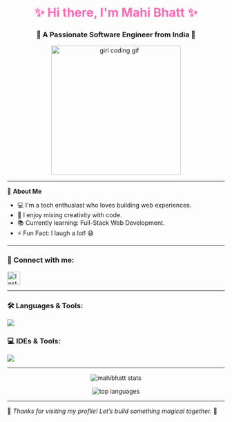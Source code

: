 <h1 align="center" style="color:#ff69b4;">✨ Hi there, I'm Mahi Bhatt ✨</h1>
<h3 align="center">🌸 A Passionate Software Engineer from India 🌸</h3>

<p align="center">
  <img src="https://user-images.githubusercontent.com/55389276/140866485-8fb1c876-9a8f-4d6a-98dc-08c4981eaf70.gif" width="300" alt="girl coding gif"/>
</p>



---

🌟 **About Me**

- 💻 I'm a tech enthusiast who loves building web experiences.
- 🎨 I enjoy mixing creativity with code.
- 📚 Currently learning: Full-Stack Web Development.
- ⚡ Fun Fact: I laugh a *lot*! 😅

---

<h3 align="left">📱 Connect with me:</h3>
<p align="left">
  <a href="https://www.instagram.com/itz__.mahi.__" target="blank">
    <img align="center" src="https://skillicons.dev/icons?i=instagram" alt="Instagram" height="30"/>
  </a>
</p>

---

<h3 align="left">🛠️ Languages & Tools:</h3>
<p align="left">
  <img src="https://skillicons.dev/icons?i=html,css,js,c,cpp,java" />
</p>

<h3 align="left">💻 IDEs & Tools:</h3>
<p align="left">
  <img src="https://skillicons.dev/icons?i=vscode,sublime" />
</p>

---

<p align="center">
  <img src="https://github-readme-stats.vercel.app/api?username=mahibhatt&show_icons=true&theme=radical&title_color=ff69b4&icon_color=ff69b4" alt="mahibhatt stats"/>
</p>

<p align="center">
  <img src="https://github-readme-stats.vercel.app/api/top-langs/?username=mahibhatt&layout=compact&theme=radical&title_color=ff69b4" alt="top languages"/>
</p>

---

🌈 *Thanks for visiting my profile! Let’s build something magical together.* 🌈
